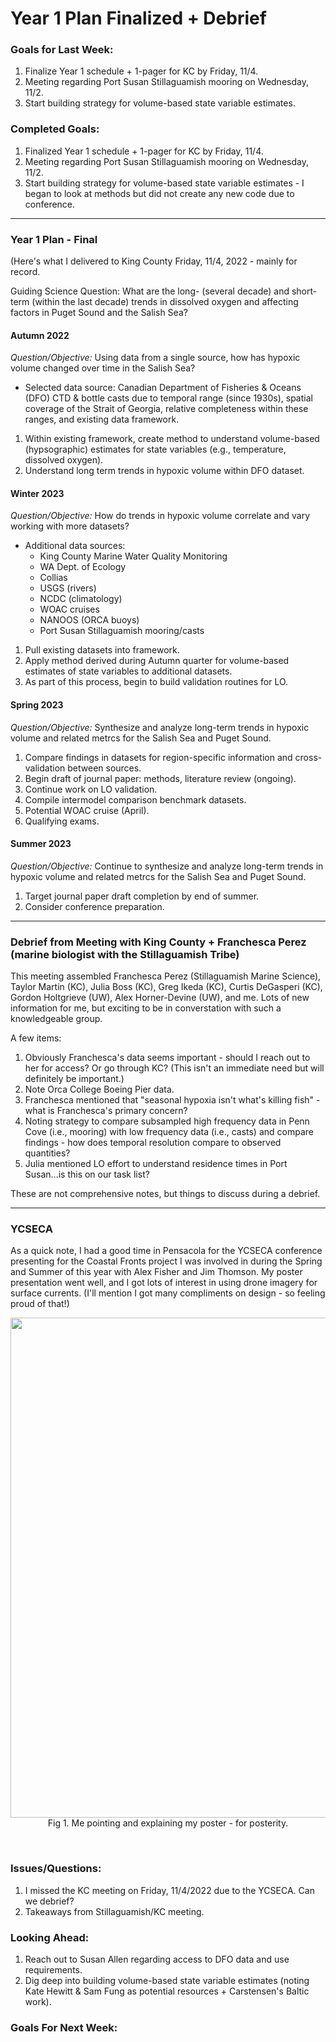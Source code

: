 # Year 1 Plan Finalized + Debrief

### Goals for Last Week:
1. Finalize Year 1 schedule + 1-pager for KC by Friday, 11/4.
2. Meeting regarding Port Susan Stillaguamish mooring on Wednesday, 11/2.
3. Start building strategy for volume-based state variable estimates.

### Completed Goals:
1. Finalized Year 1 schedule + 1-pager for KC by Friday, 11/4.
2. Meeting regarding Port Susan Stillaguamish mooring on Wednesday, 11/2.
3. Start building strategy for volume-based state variable estimates - I began to look at methods but did not create any new code due to conference.

---

### Year 1 Plan - Final

(Here's what I delivered to King County Friday, 11/4, 2022 - mainly for record.

Guiding Science Question: What are the long- (several decade) and short-term (within the last decade) trends in dissolved oxygen and affecting factors in Puget Sound and the Salish Sea?

#### Autumn 2022
*Question/Objective:* Using data from a single source, how has hypoxic volume changed over time in the Salish Sea?
  - Selected data source: Canadian Department of Fisheries & Oceans (DFO) CTD & bottle casts due to temporal range (since 1930s), spatial coverage of the Strait of Georgia, relative completeness within these ranges, and existing data framework.

1. Within existing framework, create method to understand volume-based (hypsographic) estimates for state variables (e.g., temperature, dissolved oxygen).
2. Understand long term trends in hypoxic volume within DFO dataset.

#### Winter 2023
*Question/Objective:* How do trends in hypoxic volume correlate and vary working with more datasets?
  - Additional data sources:
    - King County Marine Water Quality Monitoring
    - WA Dept. of Ecology
    - Collias
    - USGS (rivers)
    - NCDC (climatology)
    - WOAC cruises
    - NANOOS (ORCA buoys)
    - Port Susan Stillaguamish mooring/casts

1. Pull existing datasets into framework.
2. Apply method derived during Autumn quarter for volume-based estimates of state variables to additional datasets.
3. As part of this process, begin to build validation routines for LO.

#### Spring 2023
*Question/Objective:* Synthesize and analyze long-term trends in hypoxic volume and related metrcs for the Salish Sea and Puget Sound.
1. Compare findings in datasets for region-specific information and cross-validation between sources.
2. Begin draft of journal paper: methods, literature review (ongoing).
3. Continue work on LO validation.
4. Compile intermodel comparison benchmark datasets.
5. Potential WOAC cruise (April).
6. Qualifying exams.

#### Summer 2023
*Question/Objective:* Continue to synthesize and analyze long-term trends in hypoxic volume and related metrcs for the Salish Sea and Puget Sound.
1. Target journal paper draft completion by end of summer.
2. Consider conference preparation.

--- 

### Debrief from Meeting with King County + Franchesca Perez (marine biologist with the Stillaguamish Tribe)

This meeting assembled Franchesca Perez (Stillaguamish Marine Science), Taylor Martin (KC), Julia Boss (KC), Greg Ikeda (KC), Curtis DeGasperi (KC), Gordon Holtgrieve (UW), Alex Horner-Devine (UW), and me. Lots of new information for me, but exciting to be in converstation with such a knowledgeable group.

A few items:
1. Obviously Franchesca's data seems important - should I reach out to her for access? Or go through KC? (This isn't an immediate need but will definitely be important.)
2. Note Orca College Boeing Pier data.
3. Franchesca mentioned that "seasonal hypoxia isn't what's killing fish" - what is Franchesca's primary concern?
4. Noting strategy to compare subsampled high frequency data in Penn Cove (i.e., mooring) with low frequency data (i.e., casts) and compare findings - how does temporal resolution compare to observed quantities?
5. Julia mentioned LO effort to understand residence times in Port Susan...is this on our task list?

These are not comprehensive notes, but things to discuss during a debrief.

---

### YCSECA

As a quick note, I had a good time in Pensacola for the YCSECA conference presenting for the Coastal Fronts project I was involved in during the Spring and Summer of this year with Alex Fisher and Jim Thomson. My poster presentation went well, and I got lots of interest in using drone imagery for surface currents. (I'll mention I got many compliments on design - so feeling proud of that!)

<p style="text-align:center;"><img src="https://user-images.githubusercontent.com/55995675/200405728-34128c73-bfa7-433e-aae7-6ede85bd0ce4.png" width="800"/><br>Fig 1. Me pointing and explaining my poster - for posterity.</p><br>

### Issues/Questions:
1. I missed the KC meeting on Friday, 11/4/2022 due to the YCSECA. Can we debrief?
2. Takeaways from Stillaguamish/KC meeting.

### Looking Ahead:
1. Reach out to Susan Allen regarding access to DFO data and use requirements.
2. Dig deep into building volume-based state variable estimates (noting Kate Hewitt & Sam Fung as potential resources + Carstensen's Baltic work).

### Goals For Next Week:
